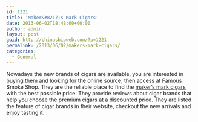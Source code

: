 ```yaml
---
id: 1221
title: 'Maker&#8217;s Mark Cigars'
date: 2013-06-02T18:48:00+00:00
author: admin
layout: post
guid: http://chinashipweb.com/?p=1221
permalink: /2013/06/02/makers-mark-cigars/
categories:
  - General
---
```

Nowadays the new brands of cigars are available, you are interested in buying them and looking for the online source, then access at Famous Smoke Shop. They are the reliable place to find the [maker&#8217;s mark cigars](http://www.famous-smoke.com/brand/makers+mark+cigars) with the best possible price. They provide reviews about cigar brands that help you choose the premium cigars at a discounted price. They are listed the feature of cigar brands in their website, checkout the new arrivals and enjoy tasting it.